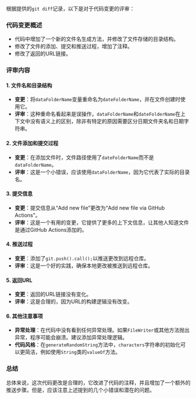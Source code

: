 根据提供的`git diff`记录，以下是对于代码变更的评审：

### 代码变更概述
- 代码中增加了一个新的文件名生成方法，并修改了文件存储的目录结构。
- 修改了文件的添加、提交和推送过程，增加了注释。
- 修改了返回的URL链接。

### 评审内容

#### 1. 文件名和目录结构
- **变更**：将`dataFolderName`变量重命名为`dateFolderName`，并在文件创建时使用它。
- **评审**：这种重命名看起来是误操作，`dataFolderName`和`dateFolderName`在上下文中没有语义上的区别，除非有特定的原因需要区分日期文件夹名和日期字符串。

#### 2. 文件添加和提交过程
- **变更**：在添加文件时，文件路径使用了`dateFolderName`而不是`dataFolderName`。
- **评审**：这是一个小错误，应该使用`dataFolderName`，因为它代表了实际的目录名。

#### 3. 提交信息
- **变更**：提交信息从“Add new file”更改为“Add new file via GitHub Actions”。
- **评审**：这是一个有用的变更，它提供了更多的上下文信息，让其他人知道文件是通过GitHub Actions添加的。

#### 4. 推送过程
- **变更**：添加了`git.push().call();`以推送更改到远程仓库。
- **评审**：这是一个好的实践，确保本地更改被推送到远程仓库。

#### 5. 返回URL
- **变更**：返回的URL链接没有变化。
- **评审**：这是合理的，因为URL的构建逻辑没有改变。

#### 6. 其他注意事项
- **异常处理**：在代码中没有看到任何异常处理。如果`FileWriter`或其他方法抛出异常，程序可能会崩溃。建议添加异常处理逻辑。
- **代码风格**：在`generateRandomString`方法中，`characters`字符串的初始化可以更简洁，例如使用`String`类的`valueOf`方法。

### 总结
总体来说，这次代码更改是合理的，它改进了代码的注释，并且增加了一个额外的推送步骤。但是，应该注意上述提到的几个小错误和潜在的问题。